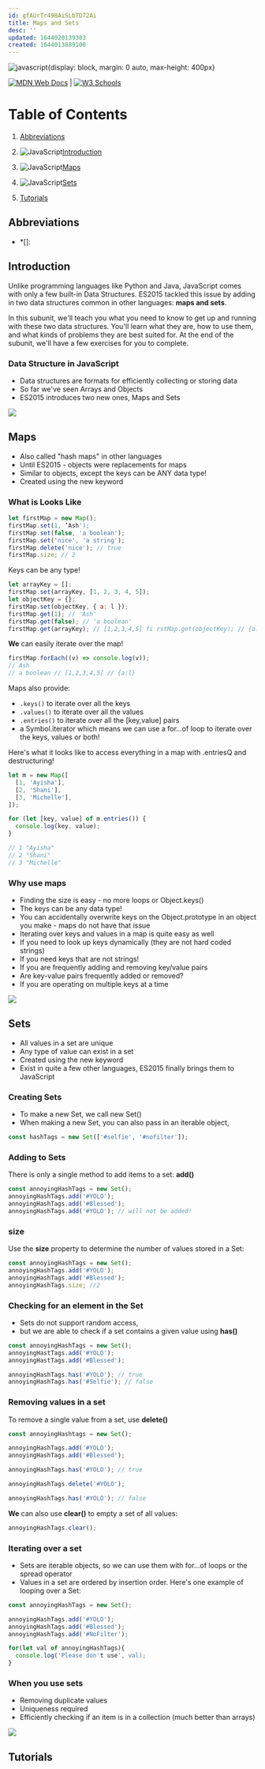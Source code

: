 ```yaml
---
id: gfAUrTr498AiSLbTD72Ai
title: Maps and Sets
desc: ''
updated: 1644020139303
created: 1644013889100
---
```


![javascript](/assets/images/javaScript.jpeg){display: block, margin: 0 auto, max-height: 400px}

[![MDN Web Docs](https://img.shields.io/badge/MDN_Web_Docs-black?style=flat&logo=mdnwebdocs&logoColor=white)](https://developer.mozilla.org/en-US/docs/Web/JavaScript) |
[![W3 Schools](https://img.shields.io/badge/W3Schools-6DA55F?style=flat&logo=w3c&logoColor=white)](https://www.w3schools.com/js/default.asp)

# Table of Contents

1. [Abbreviations](#abbreviations)

1. ![JavaScript](https://img.shields.io/badge/javascript-%23323330.svg?style=flat&logo=javascript&logoColor=%23F7DF1E)[Introduction](#introduction)

1. ![JavaScript](https://img.shields.io/badge/javascript-%23323330.svg?style=flat&logo=javascript&logoColor=%23F7DF1E)[Maps](#maps)

1. ![JavaScript](https://img.shields.io/badge/javascript-%23323330.svg?style=flat&logo=javascript&logoColor=%23F7DF1E)[Sets](#sets)

1. [Tutorials](#tutorials)

## Abbreviations

- \*[]:

## Introduction

Unlike programming languages like Python and Java, JavaScript comes with only a few built-in Data Structures. ES2015 tackled this issue by adding in two data structures common in other languages: **maps and sets**.

In this subunit, we'll teach you what you need to know to get up and running with these two data structures. You'll learn what they are, how to use them, and what kinds of problems they are best suited for. At the end of the subunit, we'll have a few exercises for you to complete.

### Data Structure in JavaScript

- Data structures are formats for efficiently collecting or storing data
- So far we've seen Arrays and Objects
- ES2015 introduces two new ones, Maps and Sets

[![](https://img.shields.io/badge/back%20to%20top-%E2%86%A9-red)](#table-of-contents)

## Maps

- Also called "hash maps" in other languages
- Until ES2015 - objects were replacements for maps
- Similar to objects, except the keys can be ANY data type!
- Created using the new keyword

### What is Looks Like

```javascript
let firstMap = new Map();
firstMap.set(1, ’Ash');
firstMap.set(false, 'a boolean');
firstMap.set('nice', 'a string');
firstMap.delete('nice'); // true
firstMap.size; // 2
```

Keys can be any type!

```javascript
let arrayKey = [];
firstMap.set(arrayKey, [1, 2, 3, 4, 5]);
let objectKey = {};
firstMap.set(objectKey, { a: l });
firstMap.get(1); // 'Ash'
firstMap.get(false); // 'a boolean'
firstMap.get(arrayKey); // [1,2,3,4,5] fi rstMap.get(objectKey); // {a:l}
```

**We** can easily iterate over the map!

```javascript
firstMap.forEach((v) => console.log(v));
// Ash
// a boolean // [1,2,3,4,5] // {a:l}
```

Maps also provide:

- `.keys()` to iterate over all the keys
- `.values()` to iterate over all the values
- `.entries()` to iterate over all the [key,value] pairs
- a Symbol.iterator which means we can use a for...of loop to iterate over the keys, values or both!

Here's what it looks like to access everything in a map with .entriesQ and destructuring!

```javascript
let m = new Map([
  [1, 'Ayisha'],
  [2, 'Shani'],
  [3, 'Michelle'],
]);

for (let [key, value] of m.entries()) {
  console.log(key, value);
}

// 1 "Ayisha"
// 2 "Shani"
// 3 "Michelle"
```

### Why use maps

- Finding the size is easy - no more loops or Object.keys()
- The keys can be any data type!
- You can accidentally overwrite keys on the Object.prototype in an object you make - maps do not have that issue
- Iterating over keys and values in a map is quite easy as well
- If you need to look up keys dynamically (they are not hard coded strings)
- If you need keys that are not strings!
- If you are frequently adding and removing key/value pairs
- Are key-value pairs frequently added or removed?
- If you are operating on multiple keys at a time

[![](https://img.shields.io/badge/back%20to%20top-%E2%86%A9-red)](#table-of-contents)

## Sets

- All values in a set are unique
- Any type of value can exist in a set
- Created using the new keyword
- Exist in quite a few other languages, ES2015 finally brings them to JavaScript

### Creating Sets

- To make a new Set, we call new Set()
- When making a new Set, you can also pass in an iterable object,

```javascript
const hashTags = new Set(['#selfie', '#nofilter']);
```

### Adding to Sets

There is only a single method to add items to a set: **add()**

```javascript
const annoyingHashTags = new Set();
annoyingHashTags.add('#YOLO');
annoyingHashTags.add('#Blessed');
annoyingHashTags.add('#YOLO'); // will not be added!
```

### size

Use the **size** property to determine the number of values stored in a Set:

```javascript
const annoyingHashTags = new Set();
annoyingHashTags.add('#YOLO');
annoyingHashTags.add('#Blessed');
annoyingHashTags.size; //2
```

### Checking for an element in the Set

- Sets do not support random access,
- but we are able to check if a set contains a given value using **has()**

```javascript
const annoyingHashTags = new Set();
annoyingHastTags.add('#YOLO');
annoyingHastTags.add('#Blessed');

annoyingHashTags.has('#YOLO'); // true
annoyingHashTags.has('#Selfie'); // false
```

### Removing values in a set

To remove a single value from a set, use **delete()**

```javascript
const annoyingHashtags = new Set();

annoyingHashTags.add('#YOLO');
annoyingHashTags.add('#Blessed');

annoyingHashTags.has('#YOLO'); // true

annoyingHashTags.delete('#YOLO');

annoyingHashTags.has('#YOLO'); // false
```

**We** can also use **clear()** to empty a set of all values:

```javascript
annoyingHashTags.clear();
```

### Iterating over a set

- Sets are iterable objects, so we can use them with for...of loops or the spread operator
- Values in a set are ordered by insertion order. Here's one example of looping over a Set:

```javascript
const annoyingHashTags = new Set();

annoyingHashTags.add('#YOLO');
annoyingHashTags.add('#Blessed');
annoyingHashTags.add('#NoFilter');

for(let val of annoyingHashTags){
  console.log('Please don't use', val);
}
```

### When you use sets

- Removing duplicate values
- Uniqueness required
- Efficiently checking if an item is in a collection (much better than arrays)

[![](https://img.shields.io/badge/back%20to%20top-%E2%86%A9-red)](#table-of-contents)

## Tutorials
